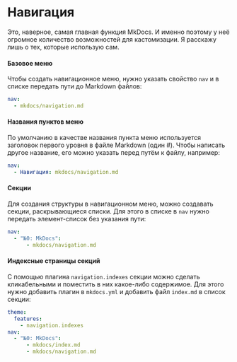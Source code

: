 # Навигация

Это, наверное, самая главная функция MkDocs. И именно поэтому у неё огромное количество возможностей для кастомизации. 
Я расскажу лишь о тех, которые использую сам.

#### Базовое меню

Чтобы создать навигационное меню, нужно указать свойство `nav` и в списке передать пути до Markdown файлов:

``` yaml
nav:
  - mkdocs/navigation.md
```

#### Названия пунктов меню

По умолчанию в качестве названия пункта меню используется заголовок первого уровня в файле Markdown (один #). 
Чтобы написать другое название, его можно указать перед путём к файлу, например:

``` yaml
nav:
  - Навигация: mkdocs/navigation.md
```

#### Секции

Для создания структуры в навигационном меню, можно создавать секции, раскрывающиеся списки. 
Для этого в списке в `nav` нужно передать элемент-список без указания пути:

``` yaml
nav:
  - "№0: MkDocs":
      - mkdocs/navigation.md
```

#### Индексные страницы секций

С помощью плагина `navigation.indexes` секции можно сделать кликабельными и поместить в них какое-либо содержимое. 
Для этого нужно добавить плагин в `mkdocs.yml` и добавить файл `index.md` в список секции:

``` yaml
theme:
  features:
    - navigation.indexes
nav:
  - "№0: MkDocs":
      - mkdocs/index.md
      - mkdocs/navigation.md
```